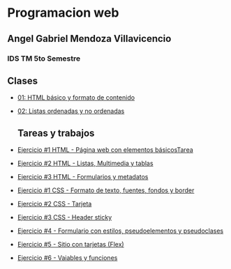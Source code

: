 # Programacion web
## Angel Gabriel Mendoza Villavicencio
### IDS TM 5to Semestre

  ## Clases
- [01: HTML básico y formato de contenido](/Carpeta2/index.html)
- [02: Listas ordenadas y no ordenadas](/Clase2908/index.html)


  ## Tareas y trabajos
- [Ejercicio #1 HTML - Página web con elementos básicosTarea](/HTML/index.html)
- [Ejercicio #2 HTML - Listas, Multimedia y tablas](/HTML/index.html)
- [Ejercicio #3 HTML - Formularios y metadatos](/Ejercicio3/index/index.html)
- [Ejercicio #1 CSS - Formato de texto, fuentes, fondos y border](/Ejercicio3/index/index.html)
- [Ejercicio #2 CSS - Tarjeta](/Tarjeta/index.html)
- [Ejercicio #3 CSS - Header sticky](/Ejercicio3/index/index.html)
- [Ejercicio #4 - Formulario con estilos, pseudoelementos y pseudoclases](/Ejercicio3/index/index.html)
- [Ejercicio #5 - Sitio con tarjetas (Flex)](/SitioWeb/index.html)
- [Ejercicio #6 - Vaiables y funciones](/SitioWeb/index.html)
 
 
